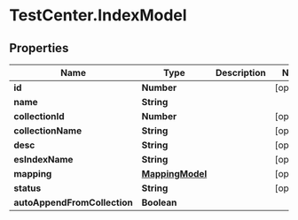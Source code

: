 # TestCenter.IndexModel

## Properties

Name | Type | Description | Notes
------------ | ------------- | ------------- | -------------
**id** | **Number** |  | [optional] 
**name** | **String** |  | 
**collectionId** | **Number** |  | [optional] 
**collectionName** | **String** |  | [optional] 
**desc** | **String** |  | [optional] 
**esIndexName** | **String** |  | [optional] 
**mapping** | [**MappingModel**](MappingModel.md) |  | [optional] 
**status** | **String** |  | [optional] 
**autoAppendFromCollection** | **Boolean** |  | 


